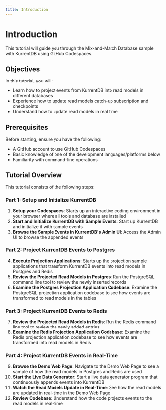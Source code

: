 ```yaml
---
title: Introduction
---
```


# Introduction

This tutorial will guide you through the Mix-and-Match Database sample with KurrentDB using GitHub Codespaces.

## Objectives

In this tutorial, you will:

- Learn how to project events from KurrentDB into read models in different databases
- Experience how to update read models catch-up subscription and checkpoints
- Understand how to update read models in real time

## Prerequisites

Before starting, ensure you have the following:

- A GitHub account to use GitHub Codespaces
- Basic knowledge of one of the development languages/platforms below
- Familiarity with command-line operations

## Tutorial Overview

This tutorial consists of the following steps:

### Part 1: Setup and Initialize KurrentDB
1. **Setup your Codespaces**: Starts up an interactive coding environment in your browser where all tools and database are installed
2. **Start and Initialize KurrentDB with Sample Events**: Start up KurrentDB and initialize it with sample events
3. **Browse the Sample Events in KurrentDB's Admin UI**: Access the Admin UI to browse the appended events
### Part 2: Project KurrentDB Events to Postgres 
4. **Execute Projection Applications**: Starts up the projection sample applications that transform KurrentDB events into read models in Postgres and Redis
5. **Review the Projected Read Models in Postgres**: Run the PostgreSQL command line tool to review the newly inserted records
6. **Examine the Postgres Projection Application Codebase**: Examine the PostgreSQL projection application codebase to see how events are transformed to read models in the tables
### Part 3: Project KurrentDB Events to Redis 
7. **Review the Projected Read Models in Redis**: Run the Redis command line tool to review the newly added entries
8. **Examine the Redis Projection Application Codebase**: Examine the Redis projection application codebase to see how events are transformed into read models in Redis
### Part 4: Project KurrentDB Events in Real-Time
9. **Browse the Demo Web Page**: Navigate to the Demo Web Page to see a sample of how the read models in Postgres and Redis are used
10. **Start the Live Data Generator**: Start a live data generator program that continuously appends events into KurrentDB
11. **Watch the Read Models Update in Real-Time**: See how the read models are updated in real-time in the Demo Web Page
12. **Review Codebase**: Understand how the code projects events to the read models in real-time
